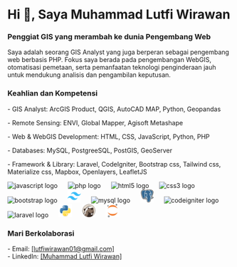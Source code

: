 <h1 align="left">Hi 👋, Saya Muhammad Lutfi Wirawan</h1>
<h3 align="left">Penggiat GIS yang merambah ke dunia Pengembang Web</h3>
<p>Saya adalah seorang GIS Analyst yang juga berperan sebagai pengembang web berbasis PHP. Fokus saya berada pada pengembangan WebGIS, otomatisasi pemetaan, serta pemanfaatan teknologi penginderaan jauh untuk mendukung analisis dan pengambilan keputusan.</p>

<h3 align="left">Keahlian dan Kompetensi</h3>
<p>- GIS Analyst: ArcGIS Product, QGIS, AutoCAD MAP, Python, Geopandas</p>
<p>- Remote Sensing: ENVI, Global Mapper, Agisoft Metashape</p>
<p>- Web & WebGIS Development: HTML, CSS, JavaScript, Python, PHP</p>
<p>- Databases: MySQL, PostgreeSQL, PostGIS, GeoServer</p>
<p>- Framework & Library: Laravel, CodeIgniter, Bootstrap css, Tailwind css, Materialize css, Mapbox, Openlayers, LeafletJS</p>


<div align="left">
  <img src="https://cdn.jsdelivr.net/gh/devicons/devicon/icons/javascript/javascript-original.svg" height="30" alt="javascript logo"  />
  <img width="15" />
  <img src="https://cdn.jsdelivr.net/gh/devicons/devicon/icons/php/php-original.svg" height="30" alt="php logo"  />
  <img width="15" />
  <img src="https://cdn.jsdelivr.net/gh/devicons/devicon/icons/html5/html5-original.svg" height="30" alt="html5 logo"  />
  <img width="15" />
  <img src="https://cdn.jsdelivr.net/gh/devicons/devicon/icons/css3/css3-original.svg" height="30" alt="css3 logo"  />
  <img width="15" />
  <img src="https://cdn.jsdelivr.net/gh/devicons/devicon/icons/bootstrap/bootstrap-original.svg" height="30" alt="bootstrap logo"  />
  <img width="15" />
  <img src="https://github.com/devicons/devicon/blob/master/icons/tailwindcss/tailwindcss-original.svg" height="30" alt="tailwindcss logo"  />
  <img width="15" />
  <img src="https://cdn.jsdelivr.net/gh/devicons/devicon/icons/mysql/mysql-original.svg" height="30" alt="mysql logo"  />
  <img width="15" />
  <img src="https://github.com/devicons/devicon/blob/master/icons/postgresql/postgresql-original.svg" height="30" alt="react logo"  />
  <img width="15" />
  <img src="https://cdn.jsdelivr.net/gh/devicons/devicon/icons/codeigniter/codeigniter-plain.svg" height="30" alt="codeigniter logo"  />
  <img width="15" />
  <img src="https://cdn.jsdelivr.net/gh/devicons/devicon/icons/laravel/laravel-original.svg" height="30" alt="laravel logo"  />
  <img width="15" />
  <img src="https://github.com/devicons/devicon/blob/master/icons/python/python-original.svg" height="30" alt="python logo" />
  <img width="15" />
  <img src="https://github.com/devicons/devicon/blob/master/icons/dbeaver/dbeaver-original.svg" height="30" alt="dbeaver logo" />
  <img width="15" />
  <img src="https://github.com/devicons/devicon/blob/master/icons/jupyter/jupyter-original.svg" height="30" alt="jupyter  logo" />
  <img width="15" />
</div>

<h3 align="left">Mari Berkolaborasi</h3>
<p align="left">- Email: <a href="mailto:lutfiwirawan01@gmail.com" target="_blank">[lutfiwirawan01@gmail.com]</a>  <br>- LinkedIn: <a href="www.linkedin.com/in/muhammad-lutfi-wirawan-36225a1a7" target="_blank">[Muhammad Lutfi Wirawan]</a></p>
